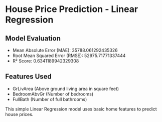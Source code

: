 
# House Price Prediction - Linear Regression

## Model Evaluation

- Mean Absolute Error (MAE): 35788.061292435326
- Root Mean Squared Error (RMSE): 52975.71771337444
- R² Score: 0.6341189942329308

## Features Used
- GrLivArea (Above ground living area in square feet)
- BedroomAbvGr (Number of bedrooms)
- FullBath (Number of full bathrooms)

This simple Linear Regression model uses basic home features to predict house prices.
